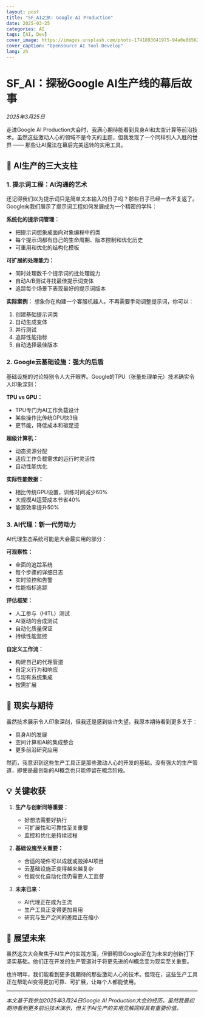 ```yaml
---
layout: post
title: "SF_AI之旅: Google AI Production"
date: 2025-03-25
categories: AI
tags: [AI, Dev]
cover_image: https://images.unsplash.com/photo-1741893041975-94a0e8656209?q=80&w=3871&auto=format&fit=crop&ixlib=rb-4.0.3&ixid=M3wxMjA3fDB8MHxwaG90by1wYWdlfHx8fGVufDB8fHx8fA%3D%3D
cover_caption: "Opensource AI Tool Develop"
lang: zh
---
```


# SF_AI：探秘Google AI生产线的幕后故事

*2025年3月25日*

走进Google AI Production大会时，我满心期待能看到具身AI和太空计算等前沿技术。虽然这些激动人心的领域不是今天的主题，但我发现了一个同样引人入胜的世界 —— 那些让AI魔法在幕后完美运转的实用工具。

## 🎯 AI生产的三大支柱

### 1. 提示词工程：AI沟通的艺术

还记得我们以为提示词只是简单文本输入的日子吗？那些日子已经一去不复返了。Google向我们展示了提示词工程如何发展成为一个精密的学科：

**系统化的提示词管理：**
- 把提示词想象成面向对象编程中的类
- 每个提示词都有自己的生命周期、版本控制和优化历史
- 可重用和优化的结构化模板

**可扩展的处理能力：**
- 同时处理数千个提示词的批处理能力
- 自动A/B测试寻找最佳提示词变体
- 追踪每个场景下表现最好的提示词版本

**实际案例：**
想象你在构建一个客服机器人。不再需要手动调整提示词，你可以：
1. 创建基础提示词类
2. 自动生成变体
3. 并行测试
4. 追踪性能指标
5. 自动选择最佳版本

### 2. Google云基础设施：强大的后盾

基础设施的讨论特别令人大开眼界。Google的TPU（张量处理单元）技术确实令人印象深刻：

**TPU vs GPU：**
- TPU专门为AI工作负载设计
- 某些操作比传统GPU快3倍
- 更节能，降低成本和碳足迹

**超级计算机：**
- 动态资源分配
- 适应工作负载需求的运行时灵活性
- 自动性能优化

**实际性能数据：**
- 相比传统GPU设置，训练时间减少60%
- 大规模AI运营成本节省40%
- 能源效率提升50%

### 3. AI代理：新一代劳动力

AI代理生态系统可能是大会最实用的部分：

**可观察性：**
- 全面的追踪系统
- 每个步骤的详细日志
- 实时监控和告警
- 性能指标追踪

**评估框架：**
- 人工参与（HITL）测试
- AI驱动的合成测试
- 自动化质量保证
- 持续性能监控

**自定义工作流：**
- 构建自己的代理管道
- 自定义行为和响应
- 与现有系统集成
- 按需扩展

## 🌟 现实与期待

虽然技术展示令人印象深刻，但我还是感到些许失望。我原本期待看到更多关于：
- 具身AI的发展
- 空间计算和AI的集成整合
- 更多前沿研究应用

然而，我意识到这些生产工具正是那些激动人心的开发的基础。没有强大的生产管道，即使是最创新的AI概念也只能停留在概念阶段。

## 💡 关键收获

1. **生产与创新同等重要：**
   - 好想法需要好执行
   - 可扩展性和可靠性至关重要
   - 监控和优化是持续过程

2. **基础设施至关重要：**
   - 合适的硬件可以成就或毁掉AI项目
   - 云基础设施正变得越来越复杂
   - 性能优化自动化但仍需要人工监督

3. **未来已来：**
   - AI代理正在成为主流
   - 生产工具正变得更加易用
   - 研究与生产之间的差距正在缩小

## 🚀 展望未来

虽然这次大会聚焦于AI生产的实践方面，但很明显Google正在为未来的创新打下坚实基础。他们正在开发的生产管道对于将更先进的AI概念变为现实至关重要。

也许明年，我们能看到更多我期待的那些激动人心的技术。但现在，这些生产工具正在帮助AI变得更加可靠、可扩展，让每个人都能使用。

---
*本文基于我参加2025年3月24日Google AI Production大会的经历。虽然我最初期待看到更多前沿技术演示，但关于AI生产的实用见解同样具有重要价值。*
